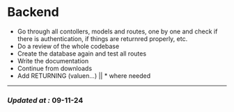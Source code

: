 # Backend

- Go through all contollers, models and routes, one by one and check if there is authentication, if things are returnred properly, etc.
- Do a review of the whole codebase
- Create the database again and test all routes
- Write the documentation
- Continue from downloads
- Add RETURNING (valuen...) || \* where needed

---

### **_Updated at :_** 09-11-24
